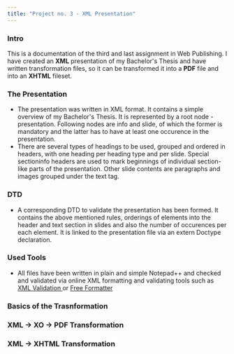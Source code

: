 ```yaml
---
title: "Project no. 3 - XML Presentation"
---
```

### Intro
This is a documentation of the third and last assignment in Web Publishing. I have created an **XML** presentation of my Bachelor's Thesis and have written transformation files, so it can be transformed it into a **PDF** file and into an **XHTML** fileset.

### The Presentation
* The presentation was written in XML format. It contains a simple overview of my Bachelor's Thesis. It is represented by a root node - presentation. Following nodes are info and slide, of which the former is mandatory and the latter has to have at least one occurence in the presentation.
* There are several types of headings to be used, grouped and ordered in headers, with one heading per heading type and per slide. Special sectioninfo headers are used to mark beginnings of individual section-like parts of the presentation. Other slide contents are paragraphs and images grouped under the text tag. 

### DTD
* A corresponding DTD to validate the presentation has been formed. It contains the above mentioned rules, orderings of elements into the header and text section in slides and also the number of occurences per each element. It is linked to the presentation file via an extern Doctype declaration.

### Used Tools 
* All files have been written in plain and simple Notepad++ and checked and validated via online XML formatting and validating tools such as <a href="https://www.xmlvalidation.com"/> XML Validation </a> or <a href="https://www.freeformatter.com/xml-formatter.html"/> Free Formatter </a> 

### Basics of the Trasnformation

### XML -> XO -> PDF Transformation

### XML -> XHTML Transformation
